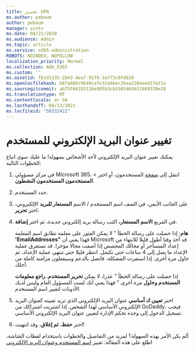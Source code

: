 ```yaml
---
title: تغيير UPN
ms.author: pebaum
author: pebaum
manager: scotv
ms.date: 04/21/2020
ms.audience: Admin
ms.topic: article
ms.service: o365-administration
ROBOTS: NOINDEX, NOFOLLOW
localization_priority: Normal
ms.collection: Adm_O365
ms.custom: ''
ms.assetid: f61d1335-2b63-4eaf-91f6-3a773c0fd610
ms.openlocfilehash: b87a0dbc9640cefe32a6bec3bea228eee91fe21a
ms.sourcegitcommit: ab75f66355116e995b3cb5505465b31989339e28
ms.translationtype: MT
ms.contentlocale: ar-SA
ms.lasthandoff: 08/13/2021
ms.locfileid: "58332422"
---
```

# <a name="change-a-users-email-address"></a>تغيير عنوان البريد الإلكتروني للمستخدم

يمكنك تغيير عنوان البريد الإلكتروني لأحد الأشخاص بسهولة! ما عليك سوى اتباع الخطوات التالية:
  
1. في مركز مسؤولي Microsoft 365، انتقل إلى [صفحة](https://go.microsoft.com/fwlink/p/?linkid=834822) المستخدمون، أو اختر  \> **المستخدمون المستخدمون النشطون**.
    
2. حدد المستخدم.
    
3. على الجانب الأيمن، في الصف اسم المستخدم / الاسم **المستعار للبريد** الإلكتروني، اختر **تحرير**.
    
4. في المربع **الاسم المستعار،** اكتب رسالة بريد إلكتروني جديدة، ثم اختر **إضافة**.
    
    **هام**: إذا حصلت على رسالة الخطأ " لا يمكن العثور على معلمة تطابق اسم المعلمة **'EmailAddresses"** فهذا يعني أن Microsoft قد أخذ وقتا أطول قليلا للانتهاء من إعداد المستأجر أو مجالك المخصص إذا أضفت مجالا مؤخرا. قد تستغرق عملية الإعداد ما يصل إلى 4 ساعات حتى تكتمل. انتظر قليلا حتى تنتهي عملية الإعداد، ثم حاول مرة أخرى. إذا استمرت المشكلة، فاتصل بالدعم وسيفعلون مزامنة كاملة من أجلك.
    
    إذا حصلت على رسالة الخطأ " عذرا، لا يمكن **تحرير المستخدم. راجع معلومات المستخدم وحاول** مرة أخرى " فهذا يعني أنك لست المسؤول العام وليس لديك الأذونات لتغيير اسم المستخدم.
    
5. اختر **تعيين ك أساسي** عنوان البريد الإلكتروني الذي تريد تعيينه كعنوان البريد الإلكتروني الأساسي لهذا الشخص. إذا اشتريت اشتراكك من GoDaddy، فيجب تسجيل الدخول إلى وحدة تحكم الإدارة لتعيين عنوان البريد الإلكتروني الأساسي. 
    
6. اختر **حفظ**، **ثم إغلاق**، وقد انتهيت!
    
ألم يكن الأمر بهذه السهولة؟ لمزيد من التفاصيل والخطوات باستخدام لقطات الشاشة، اطلع على هذه المقالة: تغيير [اسم المستخدم وعنوان البريد الإلكتروني](https://docs.microsoft.com/microsoft-365/admin/add-users/change-a-user-name-and-email-address)
  

